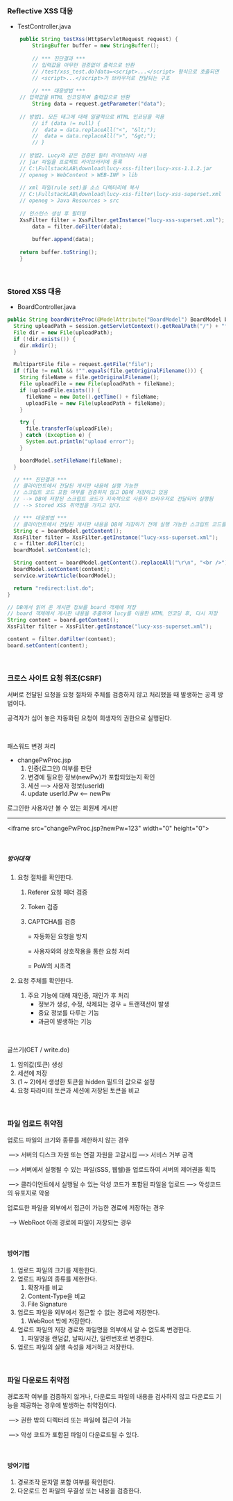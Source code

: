 ### Reflective XSS 대응

- TestController.java

```java
	public String testXss(HttpServletRequest request) {
		StringBuffer buffer = new StringBuffer();
    
		// *** 진단결과 ***
		// 입력값을 아무런 검증없이 출력으로 반환
		// /test/xss_test.do?data=<script>...</script> 형식으로 호출되면
		// <script>...</script>가 브라우저로 전달되는 구조
		
		// *** 대응방법 ***
    // 입력값을 HTML 인코딩하여 출력값으로 반환
		String data = request.getParameter("data");
    
    // 방법1. 모든 태그에 대해 일괄적으로 HTML 인코딩을 적용
		// if (data != null) {
		//	data = data.replaceAll("<", "&lt;");
		//	data = data.replaceAll(">", "&gt;");
		// }
    
    // 방법2. Lucy와 같은 검증된 필터 라이브러리 사용
    // jar 파일을 프로젝트 라이브러리에 등록
    // C:\FullstackLAB\download\lucy-xss-filter\lucy-xss-1.1.2.jar
    // openeg > WebContent > WEB-INF > lib
    
    // xml 파일(rule set)을 소스 디렉터리에 복사
    // C:\FullstackLAB\download\lucy-xss-filter\lucy-xss-superset.xml
    // openeg > Java Resources > src
    
    // 인스턴스 생성 후 필터링
    XssFilter filter = XssFilter.getInstance("lucy-xss-superset.xml");
		data = filter.doFilter(data);
    
		buffer.append(data);
		
    return buffer.toString();
	}

```

<br>

### Stored XSS 대응

- BoardController.java

```java
public String boardWriteProc(@ModelAttribute("BoardModel") BoardModel boardModel, MultipartHttpServletRequest request, HttpSession session) {
  String uploadPath = session.getServletContext().getRealPath("/") + "files/";
  File dir = new File(uploadPath);
  if (!dir.exists()) {
    dir.mkdir();
  }

  MultipartFile file = request.getFile("file");
  if (file != null && !"".equals(file.getOriginalFilename())) {
    String fileName = file.getOriginalFilename();
    File uploadFile = new File(uploadPath + fileName);
    if (uploadFile.exists()) {
      fileName = new Date().getTime() + fileName;
      uploadFile = new File(uploadPath + fileName);
    }

    try {
      file.transferTo(uploadFile);
    } catch (Exception e) {
      System.out.println("upload error");
    }

    boardModel.setFileName(fileName);
  }

  // *** 진단결과 ***
  // 클라이언트에서 전달된 게시판 내용에 실행 가능한 
  // 스크립트 코드 포함 여부를 검증하지 않고 DB에 저장하고 있음
  // --> DB에 저장된 스크립트 코드가 지속적으로 사용자 브라우저로 전달되어 실행됨
  // --> Stored XSS 취약점을 가지고 있다.

  // *** 대응방법 ***
  // 클라이언트에서 전달된 게시판 내용을 DB에 저장하기 전에 실행 가능한 스크립트 코드를 HTML 인코딩한다.
  String c = boardModel.getContent();
  XssFilter filter = XssFilter.getInstance("lucy-xss-superset.xml");
  c = filter.doFilter(c);
  boardModel.setContent(c);		

  String content = boardModel.getContent().replaceAll("\r\n", "<br />");
  boardModel.setContent(content);
  service.writeArticle(boardModel);

  return "redirect:list.do";
}
```

```java
// DB에서 읽어 온 게시판 정보를 board 객체에 저장
// board 객체에서 게시판 내용을 추출하여 lucy를 이용한 HTML 인코딩 후, 다시 저장
String content = board.getContent();
XssFilter filter = XssFilter.getInstance("lucy-xss-superset.xml");

content = filter.doFilter(content);
board.setContent(content);

```

<br>

### 크로스 사이트 요청 위조(CSRF)

서버로 전달된 요청을 요청 절차와 주체를 검증하지 않고 처리했을 때 발생하는 공격 방법이다.

공격자가 심어 놓은 자동화된 요청이 희생자의 권한으로 실행된다.

<br>

패스워드 변경 처리

- changePwProc.jsp
  1. 인증(로그인) 여부를 판단
  2. 변경에 필요한 정보(newPw)가 포함되었는지 확인
  3. 세션 —> 사용자 정보(userId)
  4. update userId.Pw <— newPw

로그인한 사용자만 볼 수 있는 회원제 게시판



---------------------------------------------------------------

\<iframe src="changePwProc.jsp?newPw=123" width="0" height="0">

<br>

##### 방어대책

1. 요청 절차를 확인한다.

   1. Referer 요청 헤더 검증

   2. Token 검증

   3. CAPTCHA를 검증

      = 자동화된 요청을 방지

      = 사용자와의 상호작용을 통한 요청 처리

      = PoW의 시초격

2. 요청 주체를 확인한다.

   1. 주요 기능에 대해 재인증, 재인가 후 처리
      - 정보가 생성, 수정, 삭제되는 경우 = 트랜잭션이 발생
      - 중요 정보를 다루는 기능
      - 과금이 발생하는 기능

<br>

글쓰기(GET / write.do)

1. 임의값(토큰) 생성
2. 세션에 저장
3. (1 ~ 2)에서 생성한 토큰을 hidden 필드의 값으로 설정
4. 요청 파라미터 토큰과 세션에 저장된 토큰을 비교

<br>

### 파일 업로드 취약점

업로드 파일의 크기와 종류를 제한하지 않는 경우

​	—> 서버의 디스크 자원 또는 연결 자원을 고갈시킴 —> 서비스 거부 공격

​	—> 서버에서 실행될 수 있는 파일(SSS, 웹쉘)을 업로드하여 서버의 제어권을 획득

​	—> 클라이언트에서 실행될 수 있는 악성 코드가 포함된 파일을 업로드 —> 악성코드의 유포지로 악용

업로드한 파일을 외부에서 접근이 가능한 경로에 저장하는 경우

​	—> WebRoot 아래 경로에 파일이 저장되는 경우

<br>

#### 방어기법

1. 업로드 파일의 크기를 제한한다.
2. 업로드 파일의 종류를 제한한다.
   1. 확장자를 비교
   2. Content-Type을 비교
   3. File Signature
3. 업로드 파일을 외부에서 접근할 수 없는 경로에 저장한다.
   1. WebRoot 밖에 저장한다.
4. 업로드 파일의 저장 경로와 파일명을 외부에서 알 수 없도록 변경한다.
   1. 파일명을 랜덤값, 날짜/시간, 일련번호로 변경한다.
5. 업로드 파일의 실행 속성을 제거하고 저장한다.

<br>

### 파일 다운로드 취약점

경로조작 여부를 검증하지 않거나, 다운로드 파일의 내용을 검사하지 않고 다운로드 기능을 제공하는 경우에 발생하는 취약점이다.

​	—> 권한 밖의 디렉터리 또는 파일에 접근이 가능

​	—> 악성 코드가 포함된 파일이 다운로드될 수 있다.

<br>

#### 방어기법

1. 경로조작 문자열 포함 여부를 확인한다.
2. 다운로드 전 파일의 무결성 또는 내용을 검증한다.